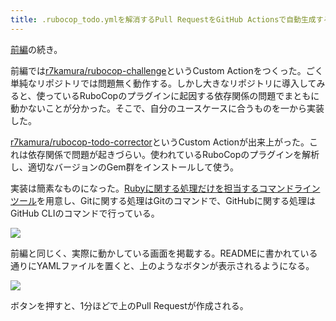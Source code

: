 ```yaml
---
title: .rubocop_todo.ymlを解消するPull RequestをGitHub Actionsで自動生成する (後編)
---
```

[前編](https://r7kamura.com/articles/2022-05-13-rubocop-challenge)の続き。

前編では[r7kamura/rubocop-challenge](https://github.com/r7kamura/rubocop-challenge)というCustom Actionをつくった。ごく単純なリポジトリでは問題無く動作する。しかし大きなリポジトリに導入してみると、使っているRuboCopのプラグインに起因する依存関係の問題でまともに動かないことが分かった。そこで、自分のユースケースに合うものを一から実装した。

[r7kamura/rubocop-todo-corrector](https://github.com/r7kamura/rubocop-todo-corrector)というCustom Actionが出来上がった。これは依存関係で問題が起きづらい。使われているRuboCopのプラグインを解析し、適切なバージョンのGem群をインストールして使う。

実装は簡素なものになった。[Rubyに関する処理だけを担当するコマンドラインツール](https://github.com/r7kamura/rubocop_todo_corrector)を用意し、Gitに関する処理はGitのコマンドで、GitHubに関する処理はGitHub CLIのコマンドで行っている。

![](https://lh3.googleusercontent.com/docs/AG8NV2bFuJb_BCxZs60GQ1MFmRVt5OHoys13eEJt2Jx2n9N95mmmldESkB62d9YiaWX5yGJoFMkP3QAle6xIY7LUQ3hmjLT4IvygHnN2j6JuuHQo8G7MQ6duE7jDaRBHrCkup-SyNTyDhznu1nzsY75oBmDHauNAXv0SYT3u6Y66U69WR8ljsqJVO_KeMPzWjczn0Xvo-AhYrAERZoX06oXdgGo-iujsCVzRjPOlL4N_8cdK7AQuaqmn_Q9DZ3E6qyLLH6dd_pGmtgK1jgvsqHrLAJiaqYqJ0MV0Qc7HCCGfMqwLTBbHHa7zQNnKTKu00UYWTMQHY3Bn_a5bPUz_BrWdKW_lgKRu7tRv6FqWR0RDkW5c3eRt9u44ke8BNXksZ722t90S0_0jOIUGWaY3oy26kctmoD8DXgg1MKziXcZbqGrOYye9bQ06KB21qSBusFtJbp2aSikcNl7HfMqSjw-eVdPTUf7y0_dYKkdEF03xds6aAqvKdWt0oVLrelIh_y21EGaoVYVaNbZ8jCwvyd1bN3GyUyi8y4ZyGE2ivYuX9HSqi7_6v2sOwDuGKSW2F7UbdqIZ-YbUmPoWnqLv_L9zv76CpQDc3JAwCrcSGbi-6NUIeNA9bgZmlW9VT1ojIFa_-4Ag9QgjIlCEaNulAhcL8BiVeMcSuXXXvUc7B20VyiPssTwttFuutEhagmWc7uOTYjod0jZj9xwY7BoAlW8ISg3v9WjMa-3to6gDliYS6W34kJheaQhepNdkDGrVBA8HTozC2o1EZFMbE6GrB3L5nVGNPyb5yg6ISg9z27A6Jvwk1U9pJPzUPSbCXo-8UNJezcY44EBwDOQHmiwpu4wRXkAfbb0awNabGcCohjyMDZ5p5deWdvpzRZkaytD9fqjDV7LN6EoNxaZ46WBksdTXlHd4PykTd7teRxTkBsUZD1FgvH-NeIFRnf-dOU0Akw9toarJMPG8EDqFk5gY54_M5Xe-CIcWavOLt8802khW3uvMHBQqJQ_n01QEPdqpEN7WGIqkYm96JE1DMm0wQq8s2IwutkeOJwe8F6989UCb48AMhx_VslvHBtFsXNsSW1IWqKdECfwERumQgR6CIOmZtb1tNQIT5g-5DFh4CKwJDCCCf2K4e09CCBepd-5f8gWYhIh1FEZ3khr8hiexxwkK4oWePGV-XUfVlGtVMh6uwyscwCf0bczWyy4URhsvrazw0l5QIL2fuX8R4C9062uwmGtIGcipotKytV5qabiDdw5__6tU)

前編と同じく、実際に動かしている画面を掲載する。READMEに書かれている通りにYAMLファイルを置くと、上のようなボタンが表示されるようになる。

![](https://lh3.googleusercontent.com/docs/AG8NV2YmzULFJLfbEd5ualUodHNr2bXok5l6ED1N8vENoHO_yRxoopBnmS2vX3fqW_HFgZdvwuXh43a0oBXzfW2dtQeQhI3CCkFxxDAzlTVP1hFhNL9bGckFzrJmDpiZfcqvDS4zfo2gH50sYTCnj7Bd5kKuHbrlE1UlT85FiatA643OQplEARWsHWdA1V1rNem2vPml5xprHNB7asckvTA4mvy8xn9FYWpdqluYGIpaH1clqxGJB_CEnkeNnZtgLsGi0ciz7ySBMvV0MIuaffA6yeD6Alos6Nlaf6ZoTTpnPHRJ2MxIhhoQBXi_W36RIBb0SN_HadOCd1jEtrFBRGuZgAlCoKg8LOPwnbcQWwlymMuNEvXgAPCOr5crHgcoNGvCIQNlFyfMUzAfI2wxyxRMMrGDn9vJbQcXfAOSgGfTVg-n2cAQEhvwfc_DQIDAF5qimWAvvs-C2boSDeV1rG60SfCS5TnJTeXjpPsx8MKD_ptZ-C_d1eQvIUcP3PkEnw_UlVRm7VTSlZwqHb3CgvNvkqrVxtQLEfrZZ8x2iTZKpjM6mqXyDW2tiw_x_J_e3vy77ipRNUU5Edp97OqncJvXGgzCb15Wl6ik-GVYfaoy1uI7vSarICJU_Bxh63Nwn3G6pIuSMIutur-yuWSY2kgJRJpd2tHX6JJ2uNogrwMUWaMdjzYbe5vSkN_2kbVdh2V_oT_xxiQPPzeyu4pdNQAFJPW_tFeslUToLajqDRZpAiIhAYbDcTgKfD7cCvq9EqTny1h_QtYYHm3kW1F1e75Ms9AwkKB2HerxERu1enYf9lcK6-7MzYyozA9pG4UiBDZ0YGSR4amGLfH7KtdznjNDBc2nSEGtd9ZJvxwCISMsF5qGvrh3ZFS3T_4-XJy9lKPw5BX4t5seMMOXF-iARYfXXVq_g6FqR-h2FdVko6amsSCwzaqlRQTRelNtEh7XueTZa8uVaQm2NP9xQ8Mdg1RXJJxzAHHxRBe-oU9pzzUN4m_vpzSfd-8yfLazWw-kwf94koqQ-MgKsM-i-M_8oHJyYISPJ6BgRUib9_7pso8OAHSJljcuBWog3YE5aU0IxrWkzMVjB4iioyFJJVo58Sb9fYVwLGSe1dim6DTRn8go79hLo1hFvFPj_aRWPyaRlGdjIN1dF6K0RbD5qiyktzvkbnzIJbDS1dQB3e6SDR7GdzQFbnVhfkVTtJV6E6iJm_8GJ0JUZX-JAE9TtUT2HYuBM2PdBVMIvZDwSJXw2MU2XEXF2WVs)

ボタンを押すと、1分ほどで上のPull Requestが作成される。
